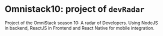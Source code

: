 # Omnistack10: project of `devRadar`

 Project of the OmniStack season 10: A radar of Developers. Using NodeJS in backend, ReactJS in Frontend and React Native for mobile integration.
